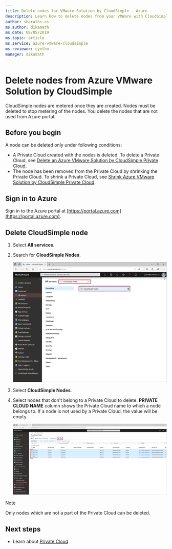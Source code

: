 ```yaml
---
title: Delete nodes for VMware Solution by CloudSimple - Azure 
description: Learn how to delete nodes from your VMWare with CloudSimple deployment. CloudSimple nodes are metered. Delete the nodes that are not used from Azure portal.
author: sharaths-cs
ms.author: dikamath
ms.date: 08/05/2019
ms.topic: article
ms.service: azure-vmware-cloudsimple
ms.reviewer: cynthn
manager: dikamath
---
```


# Delete nodes from Azure VMware Solution by CloudSimple

CloudSimple nodes are metered once they are created.  Nodes must be deleted to stop metering of the nodes.  You delete the nodes that are not used from Azure portal.

## Before you begin

A node can be deleted only under following conditions:

* A Private Cloud created with the nodes is deleted.  To delete a Private Cloud, see [Delete an Azure VMware Solution by CloudSimple Private Cloud](delete-private-cloud.md).
* The node has been removed from the Private Cloud by shrinking the Private Cloud.  To shrink a Private Cloud, see [Shrink Azure VMware Solution by CloudSimple Private Cloud](shrink-private-cloud.md).

## Sign in to Azure

Sign in to the Azure portal at [https://portal.azure.com](https://portal.azure.com).

## Delete CloudSimple node

1. Select **All services**.

2. Search for **CloudSimple Nodes**.

   ![Search CloudSimple Nodes](media/create-cloudsimple-node-search.png)

3. Select **CloudSimple Nodes**.

4. Select nodes that don't belong to a Private Cloud to delete.  **PRIVATE CLOUD NAME** column shows the Private Cloud name to which a node belongs to.  If a node is not used by a Private Cloud, the value will be empty. 

    ![Select CloudSimple Nodes](media/select-delete-cloudsimple-node.png)

> [!NOTE]
> Only nodes which are not a part of the Private Cloud can be deleted.

## Next steps

* Learn about [Private Cloud](cloudsimple-private-cloud.md)
